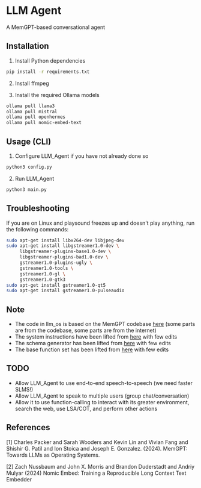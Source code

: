 # LLM Agent
A MemGPT-based conversational agent

## Installation
1) Install Python dependencies
```sh
pip install -r requirements.txt
```

2) Install ffmpeg

3) Install the required Ollama models
```sh
ollama pull llama3
ollama pull mistral 
ollama pull openhermes
ollama pull nomic-embed-text
```

## Usage (CLI)
1) Configure LLM_Agent if you have not already done so
```sh
python3 config.py
```

2) Run LLM_Agent
```sh
python3 main.py
```

## Troubleshooting
If you are on Linux and playsound freezes up and doesn't play anything, run the following commands:
```sh
sudo apt-get install libx264-dev libjpeg-dev
sudo apt-get install libgstreamer1.0-dev \
     libgstreamer-plugins-base1.0-dev \
     libgstreamer-plugins-bad1.0-dev \
     gstreamer1.0-plugins-ugly \
     gstreamer1.0-tools \
     gstreamer1.0-gl \
     gstreamer1.0-gtk3
sudo apt-get install gstreamer1.0-qt5
sudo apt-get install gstreamer1.0-pulseaudio
```

## Note
- The code in llm_os is based on the MemGPT codebase [here](https://github.com/cpacker/MemGPT) (some parts are from the codebase, some parts are from the internet)
- The system instructions have been lifted from [here](https://github.com/cpacker/MemGPT/tree/c6325feef6d9d2154c0445e317bcc06a7eb27665/memgpt/prompts) with few edits
- The schema generator has been lifted from [here](https://github.com/cpacker/MemGPT/tree/c6325feef6d9d2154c0445e317bcc06a7eb27665/memgpt/functions/schema_generator.py) with few edits
- The base function set has been lifted from [here](https://github.com/cpacker/MemGPT/tree/c6325feef6d9d2154c0445e317bcc06a7eb27665/memgpt/functions/function_sets/base.py) with few edits

## TODO
- Allow LLM_Agent to use end-to-end speech-to-speech (we need faster SLMS!)
- Allow LLM_Agent to speak to multiple users (group chat/conversation)
- Allow it to use function-calling to interact with its greater environment, search the web, use LSA/COT, and perform other actions

## References
<a id="1">[1]</a> 
Charles Packer and Sarah Wooders and Kevin Lin and Vivian Fang and Shishir G. Patil and Ion Stoica and Joseph E. Gonzalez. (2024).
MemGPT: Towards LLMs as Operating Systems.

<a id="2">[2]</a>
Zach Nussbaum and John X. Morris and Brandon Duderstadt and Andriy Mulyar (2024)
Nomic Embed: Training a Reproducible Long Context Text Embedder
